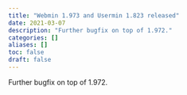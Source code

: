 ```yaml
---
title: "Webmin 1.973 and Usermin 1.823 released"
date: 2021-03-07
description: "Further bugfix on top of 1.972."
categories: []
aliases: []
toc: false
draft: false
---
```

Further bugfix on top of 1.972.

